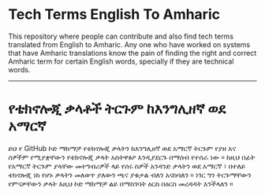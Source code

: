 # Tech Terms English To Amharic

This repository where people can contribute and also find tech terms translated from English to Amharic. Any one who have worked on systems that have Amharic translations know the pain of finding the right and correct Amharic term for certain English words, specially if they are technical words.

---

# የቴክኖሎጂ ቃላቶች ትርጉም ከእንግሊዘኛ ወደ አማርኛ

ይህ የ GitHub ኮድ ማከማቻ የቴክኖሎጂ ቃላትን ከእንግሊዘኛ ወደ አማርኛ ትርጉም የያዘ እና ሰዎችም የሚያቋቸውን የቴክኖሎጂ ቃላት አስትዋፅዖ እንዲያደርጉ በማሰብ የተሰራ ነው ። ከዚህ በፊት የአማርኛ ትርጉም ያላቸው መተግብሪዎች ላይ የሰሩ ስዎች አንዳንድ ቃላትን ወደ አማርኛ ፣ በተለይ ቴክኖሎጂ ነክ የሆኑ ቃላትን መለወጥ ያለውን ጫና ያቁታል ብለን አናስባለን ። ነገር ግን ትርጉማቸውን የምናቃቸውን ቃላት እዚህ ኮድ ማከማቻ ልይ በማስገባት ዕርስ በዕርስ መረዳዳት እንችላለን ።